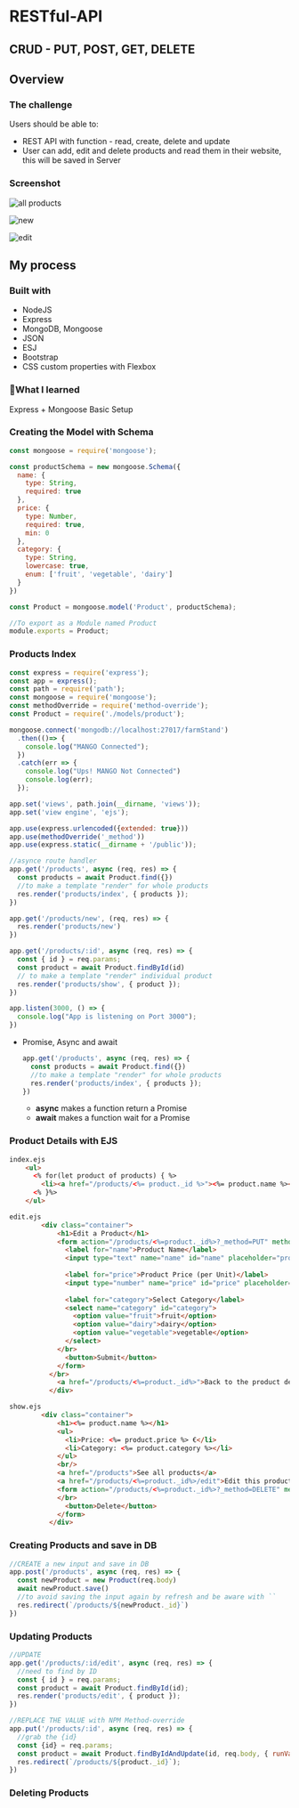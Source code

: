 # RESTful-API

## CRUD - PUT, POST, GET, DELETE

## Overview

### The challenge

Users should be able to:

- REST API with function - read, create, delete and update
- User can add, edit and delete products and read them in their website, this will be saved in Server

### Screenshot

![all products](https://s3-us-west-2.amazonaws.com/secure.notion-static.com/8df025d6-bec0-44c8-8a05-64d8c6052d2c/Untitled.png)

![new](https://s3-us-west-2.amazonaws.com/secure.notion-static.com/3e45e5aa-1e50-49f2-9257-a47d7de88eba/Untitled.png)

![edit](https://s3-us-west-2.amazonaws.com/secure.notion-static.com/5956ba2b-fcf7-46ba-a20e-c989a9442fd8/Untitled.png)

## My process

### Built with

- NodeJS
- Express
- MongoDB, Mongoose
- JSON
- ESJ
- Bootstrap
- CSS custom properties with Flexbox

### 📒What I learned

Express + Mongoose Basic Setup

### Creating the Model with Schema

```jsx
const mongoose = require('mongoose');

const productSchema = new mongoose.Schema({
  name: {
    type: String,
    required: true
  }, 
  price: {
    type: Number,
    required: true,
    min: 0
  }, 
  category: {
    type: String, 
    lowercase: true,
    enum: ['fruit', 'vegetable', 'dairy']
  }
})

const Product = mongoose.model('Product', productSchema);

//To export as a Module named Product
module.exports = Product;
```

### Products Index

```jsx
const express = require('express');
const app = express();
const path = require('path');
const mongoose = require('mongoose');
const methodOverride = require('method-override');
const Product = require('./models/product');

mongoose.connect('mongodb://localhost:27017/farmStand')
  .then(()=> {
    console.log("MANGO Connected");
  })
  .catch(err => {
    console.log("Ups! MANGO Not Connected")
    console.log(err);
  });

app.set('views', path.join(__dirname, 'views'));
app.set('view engine', 'ejs');

app.use(express.urlencoded({extended: true}))
app.use(methodOverride('_method'))
app.use(express.static(__dirname + '/public'));

//asynce route handler
app.get('/products', async (req, res) => {
  const products = await Product.find({})
  //to make a template "render" for whole products
  res.render('products/index', { products });
})

app.get('/products/new', (req, res) => {
  res.render('products/new')
})

app.get('/products/:id', async (req, res) => {
  const { id } = req.params;
  const product = await Product.findById(id)
  // to make a template "render" individual product
  res.render('products/show', { product });
})

app.listen(3000, () => {
  console.log("App is listening on Port 3000");
})
```

- Promise, Async and await
    
    ```jsx
    app.get('/products', async (req, res) => {
      const products = await Product.find({})
      //to make a template "render" for whole products
      res.render('products/index', { products });
    })
    ```
    
    - **async** makes a function return a Promise
    - **await** makes a function wait for a Promise

### Product Details with EJS

```html
index.ejs
    <ul>
      <% for(let product of products) { %>
        <li><a href="/products/<%= product._id %>"><%= product.name %></a></li>
      <% }%>
    </ul>

edit.ejs
		<div class="container">
		    <h1>Edit a Product</h1>
		    <form action="/products/<%=product._id%>?_method=PUT" method="POST">
		      <label for="name">Product Name</label>
		      <input type="text" name="name" id="name" placeholder="product name" value="<%=product.name %>"> 
		      
		      <label for="price">Product Price (per Unit)</label>
		      <input type="number" name="price" id="price" placeholder="product price" min="0" step=".01" value="<%= product.price %>">
		      
		      <label for="category">Select Category</label>
		      <select name="category" id="category">
		        <option value="fruit">fruit</option>
		        <option value="dairy">dairy</option>
		        <option value="vegetable">vegetable</option>
		      </select>
		    </br>
		      <button>Submit</button>
		    </form>
		  </br>
		    <a href="/products/<%=product._id%>">Back to the product detail</a>
		  </div>

show.ejs
		<div class="container">
		    <h1><%= product.name %></h1>
		    <ul>
		      <li>Price: <%= product.price %> €</li>
		      <li>Category: <%= product.category %></li>
		    </ul>
		    <br/>
		    <a href="/products">See all products</a>
		    <a href="/products/<%=product._id%>/edit">Edit this product</a>
		    <form action="/products/<%=product._id%>?_method=DELETE" method="POST">
		    </br>
		      <button>Delete</button>
		    </form>
		  </div>
```

### Creating Products and save in DB

```jsx
//CREATE a new input and save in DB
app.post('/products', async (req, res) => {
  const newProduct = new Product(req.body)
  await newProduct.save()
  //to avoid saving the input again by refresh and be aware with ``
  res.redirect(`/products/${newProduct._id}`)
})
```

### Updating Products

```jsx
//UPDATE
app.get('/products/:id/edit', async (req, res) => {
  //need to find by ID 
  const { id } = req.params;
  const product = await Product.findById(id);
  res.render('products/edit', { product });
})

//REPLACE THE VALUE with NPM Method-override
app.put('/products/:id', async (req, res) => {
  //grab the {id}
  const {id} = req.params;
  const product = await Product.findByIdAndUpdate(id, req.body, { runValidators: true, new: true });
  res.redirect(`/products/${product._id}`);
})
```

### Deleting Products
